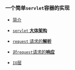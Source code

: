 ### 一个简单`servlet`容器的实现
* [简介](/docs/)
* [`servlet` **大体架构**]()

* [`request` 请求的**解析**]()
* [对`request`请求的**响应**]()
* [`IO`层]()



